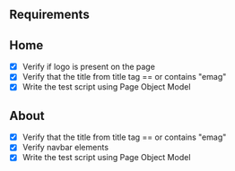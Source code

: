 ## Requirements

## Home
- [x] Verify if logo is present on the page
- [x] Verify that the title from title tag == or contains "emag"
- [x] Write the test script using Page Object Model

## About
- [x] Verify that the title from title tag == or contains "emag"
- [x] Verify navbar elements 
- [x] Write the test script using Page Object Model